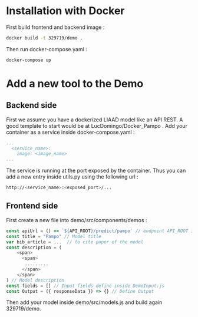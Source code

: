 # Installation with Docker
First build frontend and backend image :
```bash
docker build -t 329719/demo .
```
Then run docker-compose.yaml :
```bash
docker-compose up
```
# Add a new tool to the Demo
## Backend side
First we assume you have a dockerized LIAAD model like an API REST. A good template to start would be at LucDomingo/Docker_Pampo
.
Add your container as a service inside docker-compose.yaml :
```yaml
...
  <service_name>:
    image: <image_name>
...
```
The service is running at the port exposed by the container. Thus you can add a new entry inside utils.py using the following url :
```bash
http://<service_name>:<exposed_port>/...
```
## Frontend side
First create a new file into demo/src/components/demos :
```javascript
const apiUrl = () => `${API_ROOT}/predict/pampo` // endpoint API_ROOT is defined inside demo/src/api-config.js
const title = "Pampo" // Model title 
var bib_article = ...  // to cite paper of the model
const description = ( 
    <span>
      <span>
       .........
      </span>
    </span>
) // Model description
const fields = [] // Input fields define inside DemoInput.js
const Output = ({ responseData }) => {} // Define Output
```
Then add your model inside demo/src/models.js and build again 329719/demo.

